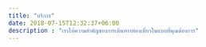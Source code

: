 ```yaml
---
title: "บริการ"
date: 2018-07-15T12:32:37+06:00
description : "เราให้ความสำคัญของการเดินทางท่องเที่ยวในแบบที่คุณต้องการ"
---
```



